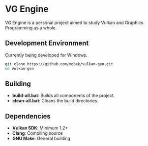 # VG Engine

VG Engine is a personal project aimed to study Vulkan and Graphics Programming as a whole. 

## Development Environment
Currently being developed for Windows. 
```bash
git clone https://github.com/xobek/vulkan-gen.git
cd vulkan-gen
```

## Building
- **build-all.bat**: Builds all components of the project.
- **clean-all.bat**: Cleans the build directories.

## Dependencies
- **Vulkan SDK**: Minimum 1.2+
- **Clang**: Compiling source
- **GNU Make**: General building
